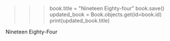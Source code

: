 > > > book.title = "Nineteen Eighty-four"
> > > book.save()
> > > updated_book = Book.objects.get(id=book.id)
> > > print(updated_book.title)

Nineteen Eighty-Four

> > >

